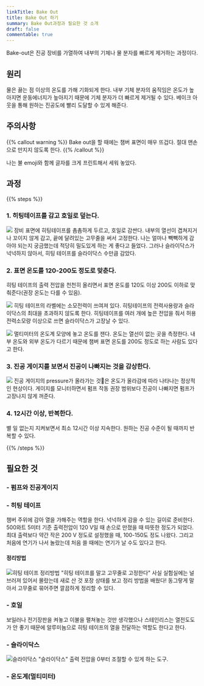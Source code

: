 ```yaml
---
linkTitle: Bake Out
title: Bake Out 하기
summary: Bake Out과정과 필요한 것 소개
draft: false
commentable: true
---
```


Bake-out은 진공 장비를 가열하여 내부의 기체나 물 분자를 빠르게 제거하는 과정이다.

<!--more-->

## 원리

물은 끓는 점 이상의 온도를 가해 기화되게 한다. 내부 기체 분자의 움직임은 온도가 높아지면 운동에너지가 높아지기 때문에 기체 분자가 더 빠르게 제거될 수 있다. 베이크 아웃을 통해 원하는 진공도에 빨리 도달할 수 있게 해준다.

## 주의사항

{{% callout warning %}}
Bake out을 할 때에는 챔버 표면이 매우 뜨겁다. 절대 맨손으로 만지지 않도록 한다.
{{% /callout %}}

나는 불 emoji와 함께 글자를 크게 프린트해서 세워 놓았다.

## 과정

{{% steps %}}

### 1. 히팅테이프를 감고 호일로 덮는다.

![](https://assets.tina.io/aab3b88e-75e9-464f-bc3a-5c8bf84731f8/overall.jpg)
장비 표면에 히팅테이프를 촘촘하게 두르고, 호일로 감싼다. 내부의 열선이 겹쳐지거나 꼬이지 않게 감고, 끝에 달려있는 고무줄을 써서 고정한다.
나는 얼마나 빽빽하게 감아야 되는지 궁금했는데 적당히 밀도있게 하는 게 좋다고 들었다. 그러나 슬라이닥스가 넉넉하지 않아서, 히팅 테이프를 슬라이닥스 수만큼 감았다.

### 2. 표면 온도를 120-200도 정도로 맞춘다.

히팅 테이프의 출력 전압을 천천히 올리면서 표면 온도를 120도 이상 200도 이하로 맞춰준다(권장 온도는 다를 수 있음). 

![](https://assets.tina.io/aab3b88e-75e9-464f-bc3a-5c8bf84731f8/heating_tape_00.jpg)
히팅 테이프의 라벨에는 소모전력이 쓰여져 있다. 히팅테이프의 전력사용량과 슬라이닥스의 최대을 초과하지 않도록 한다. 히팅테이프를 여러 개에 높은 전압을 줘서 허용 전력소모량 이상으로 쓰면 슬라이닥스가 고장날 수 있다.

![](https://assets.tina.io/aab3b88e-75e9-464f-bc3a-5c8bf84731f8/thermo.jpg)
멀티미터의 온도계 모양에 놓고 온도를 잰다. 온도는 열선이 없는 곳을 측정한다. 내부 온도와 외부 온도가 다르기 때문에 챔버 표면 온도를 200도 정도로 하는 사람도 있다고 한다.

### 3. 진공 게이지를 보면서 진공이 나빠지는 것을 감상한다.

![](https://assets.tina.io/aab3b88e-75e9-464f-bc3a-5c8bf84731f8/vacuum.jpg)
진공 게이지의 pressure가 올라가는 것은 온도가 올라감에 따라 나타나는 정상적인 현상이다. 게이지를 모니터하면서 펌프 작동 권장 범위보다 진공이 나빠지면 펌프가 고장나지 않게 꺼준다. 

### 4. 12시간 이상, 반복한다.

별 일 없는지 지켜보면서 최소 12시간 이상 지속한다. 원하는 진공 수준이 될 때까지 반복할 수 있다. 

{{% /steps %}}

## 필요한 것

### - 펌프와 진공게이지

### - 히팅 테이프
챔버 주위에 감아 열을 가해주는 역할을 한다. 넉넉하게 감을 수 있는 길이로 준비한다. 500와트 5미터 기준 출력전압이 120 V일 때 손으로 만졌을 때 따뜻한 정도가 되었다. 최대 출력보다 약간 작은 200 V 정도로 설정했을 때, 100-150도 정도 나왔다. 그리고 처음에 연기가 나서 놀랐는데 처음 쓸 때에는 연기가 날 수도 있다고 한다.
#### 정리방법
![히팅 테이프 정리방법 "히팅 테이프를 말고 고무줄로 고정한다"](https://assets.tina.io/aab3b88e-75e9-464f-bc3a-5c8bf84731f8/Heating_tape_01.jpg)
사실 실험실에는 널브러져 있어서 몰랐는데 새로 산 것 포장 상태를 보고 정리 방법을 배웠다! 동그랗게 말아서 고무줄로 묶어주면 깔끔하게 정리할 수 있다.

### - 호일
보일러나 전기장판을 켜놓고 이불을 펼쳐놓는 것만 생각했으나 스테인리스는 열전도도가 안 좋기 때문에 알루미늄으로 히팅 테이프의 열을 전달하는 역할도 한다고 한다.

### - 슬라이닥스
![슬라이닥스 "슬라이닥스"](https://assets.tina.io/aab3b88e-75e9-464f-bc3a-5c8bf84731f8/slidacs01.jpg)
출력 전압을 0부터 조절할 수 있게 하는 도구.

### - 온도계(멀티미터)

